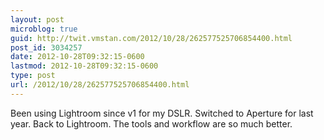 ```yaml
---
layout: post
microblog: true
guid: http://twit.vmstan.com/2012/10/28/262577525706854400.html
post_id: 3034257
date: 2012-10-28T09:32:15-0600
lastmod: 2012-10-28T09:32:15-0600
type: post
url: /2012/10/28/262577525706854400.html
---
```

Been using Lightroom since v1 for my DSLR. Switched to Aperture for last year. Back to Lightroom. The tools and workflow are so much better.
